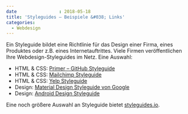 ```yaml
---
date                : 2018-05-18
title: 'Styleguides – Beispiele &#038; Links'
categories:
  - Webdesign
---
```

Ein Styleguide bildet eine Richtlinie für das Design einer Firma, eines Produktes oder z.B. eines Internetauftrittes. Viele Firmen veröffentlichen Ihre Webdesign-Styleguides im Netz. Eine Auswahl:
<!--more-->

- HTML & CSS: [Primer – GitHub Styleguide](http://primercss.io/)
- HTML & CSS: [Mailchimp Styleguide](http://ux.mailchimp.com/)
- HTML & CSS: [Yelp Styleguide](http://www.yelp.com/styleguide)
- Design: [Material Design Styleguide von Google](http://www.google.com/design/spec/material-design/)
- Design: [Android Design Styleguide](https://developer.android.com/design/index.html)

Eine noch größere Auswahl an Styleguide bietet [styleguides.io](http://styleguides.io/).